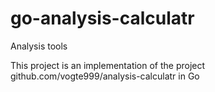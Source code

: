 # go-analysis-calculatr
Analysis tools

This project is an implementation of the project github.com/vogte999/analysis-calculatr in Go
